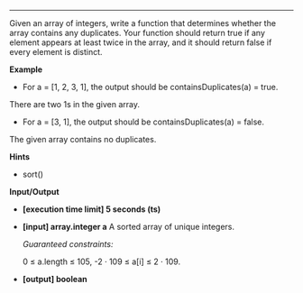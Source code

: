 ---

Given an array of integers, write a function that determines whether the array contains any duplicates. Your function should return true if any element appears at least twice in the array, and it should return false if every element is distinct.

**Example**

- For a = [1, 2, 3, 1], the output should be
  containsDuplicates(a) = true.

There are two 1s in the given array.

- For a = [3, 1], the output should be
  containsDuplicates(a) = false.

The given array contains no duplicates.

**Hints**

- sort()

**Input/Output**

- **[execution time limit] 5 seconds (ts)**
- **[input] array.integer a**
  A sorted array of unique integers.

  _Guaranteed constraints:_

  0 ≤ a.length ≤ 105,
  -2 · 109 ≤ a[i] ≤ 2 · 109.

- **[output] boolean**
